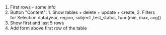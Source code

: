 1. First rows - some info
2. Button "Content": 1. Show tables + delete + update + create, 2. Filters for Selection data(year, region, subject ,test_status, func(min, max, avg))
3. Show first and last 5 rows
4. Add form above first row of the table